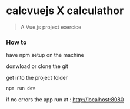 # calcvuejs X calculathor

> A Vue.js project exercice

### How to

have npm setup on the machine 

donwload or clone the git

get into the project folder

``` bash
npm run dev
```
if no errors the app run at : [http://localhost:8080](http://localhost:8080)



